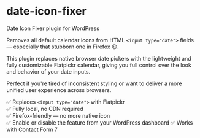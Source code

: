 # date-icon-fixer

Date Icon Fixer plugin for WordPress

Removes all default calendar icons from HTML `<input type="date">` fields — especially that stubborn one in Firefox 😉.

This plugin replaces native browser date pickers with the lightweight and fully customizable Flatpickr calendar, giving you full control over the look and behavior of your date inputs.

Perfect if you're tired of inconsistent styling or want to deliver a more unified user experience across browsers.

✅ Replaces `<input type="date">` with Flatpickr  
✅ Fully local, no CDN required  
✅ Firefox-friendly — no more native icon  
✅ Enable or disable the feature from your WordPress dashboard
✅ Works with Contact Form 7